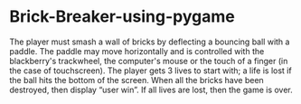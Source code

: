 # Brick-Breaker-using-pygame
The player must smash a wall of bricks by deflecting a bouncing ball with a paddle. The paddle may move horizontally and is controlled with the blackberry's trackwheel, the computer's mouse or the touch of a finger (in the case of touchscreen). The player gets 3 lives to start with; a life is lost if the ball hits the bottom of the screen. When all the bricks have been destroyed, then display “user win”. If all lives are lost, then the game is over.
